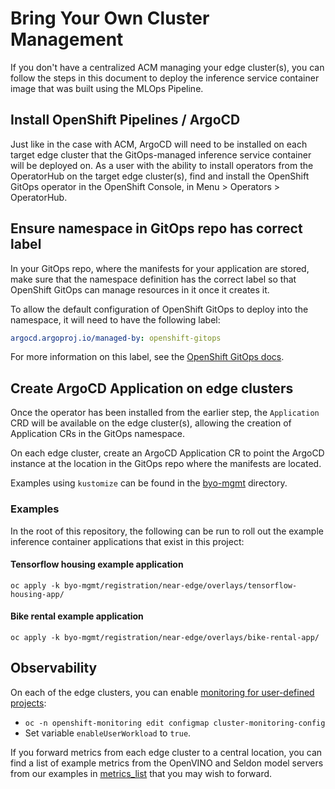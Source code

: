 # Bring Your Own Cluster Management

If you don't have a centralized ACM managing your edge cluster(s), you can follow the steps in this document to deploy
the inference service container image that was built using the MLOps Pipeline.

## Install OpenShift Pipelines / ArgoCD

Just like in the case with ACM, ArgoCD will need to be installed on each target edge cluster that the GitOps-managed
inference service container will be deployed on.
As a user with the ability to install operators from the OperatorHub on the target edge cluster(s), find and install the
OpenShift GitOps operator in the OpenShift Console, in Menu > Operators > OperatorHub.

## Ensure namespace in GitOps repo has correct label

In your GitOps repo, where the manifests for your application are stored, make sure that the namespace definition has
the correct label so that OpenShift GitOps can manage resources in it once it creates it.

To allow the default configuration of OpenShift GitOps to deploy into the namespace, it will need to have the following
label:

``` yaml
argocd.argoproj.io/managed-by: openshift-gitops
```

For more information on this label, see the [OpenShift GitOps docs][OpenShift GitOps docs: Deploying resources to a
different namespace].

## Create ArgoCD Application on edge clusters

Once the operator has been installed from the earlier step, the `Application` CRD will be available on the edge
cluster(s), allowing the creation of Application CRs in the GitOps namespace.

On each edge cluster, create an ArgoCD Application CR to point the ArgoCD instance at the location in the GitOps repo
where the manifests are located.

Examples using `kustomize` can be found in the [byo-mgmt](../byo-mgmt) directory.

### Examples

In the root of this repository, the following can be run to roll out the example inference container applications that
exist in this project:

#### Tensorflow housing example application

```
oc apply -k byo-mgmt/registration/near-edge/overlays/tensorflow-housing-app/
```

#### Bike rental example application

```
oc apply -k byo-mgmt/registration/near-edge/overlays/bike-rental-app/
```

## Observability

On each of the edge clusters, you can enable [monitoring for user-defined projects]:
* `oc -n openshift-monitoring edit configmap cluster-monitoring-config`
* Set variable `enableUserWorkload` to `true`.

If you forward metrics from each edge cluster to a central location, you can find a list of example metrics from the
OpenVINO and Seldon model servers from our examples in
[metrics_list](acm/odh-core/acm-observability/files/uwl_metrics_list.yaml) that you may wish to forward.


[OpenShift GitOps docs: Deploying resources to a different namespace]: https://docs.openshift.com/gitops/1.11/argocd_instance/setting-up-argocd-instance.html#gitops-deploy-resources-different-namespaces_setting-up-argocd-instance
[monitoring for user-defined projects]: https://access.redhat.com/documentation/en-us/openshift_container_platform/4.14/html/monitoring/enabling-monitoring-for-user-defined-projects
